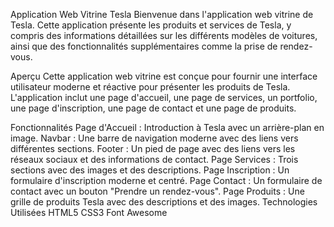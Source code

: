 Application Web Vitrine Tesla
Bienvenue dans l'application web vitrine de Tesla. Cette application présente les produits et services de Tesla, y compris des informations détaillées sur les différents modèles de voitures, ainsi que des fonctionnalités supplémentaires comme la prise de rendez-vous.

Aperçu
Cette application web vitrine est conçue pour fournir une interface utilisateur moderne et réactive pour présenter les produits de Tesla. L'application inclut une page d'accueil, une page de services, un portfolio, une page d'inscription, une page de contact et une page de produits.

Fonctionnalités
Page d'Accueil : Introduction à Tesla avec un arrière-plan en image.
Navbar : Une barre de navigation moderne avec des liens vers différentes sections.
Footer : Un pied de page avec des liens vers les réseaux sociaux et des informations de contact.
Page Services : Trois sections avec des images et des descriptions.
Page Inscription : Un formulaire d'inscription moderne et centré.
Page Contact : Un formulaire de contact avec un bouton "Prendre un rendez-vous".
Page Produits : Une grille de produits Tesla avec des descriptions et des images.
Technologies Utilisées
HTML5
CSS3
Font Awesome
